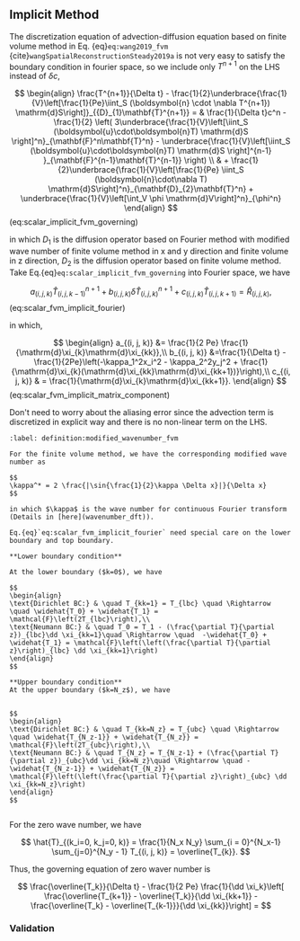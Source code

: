 
## Implicit Method
The discretization equation of advection-diffusion equation based on finite volume method in Eq. {eq}`eq:wang2019_fvm` {cite}`wangSpatialReconstructionSteady2019a` is not very easy to satisfy the boundary condition in fourier space, so we include only $T^{n+1}$ on the LHS instead of $\delta c$, 

$$
\begin{align}
    \frac{T^{n+1}}{\Delta t} 
    - \frac{1}{2}\underbrace{\frac{1}{V}\left[\frac{1}{Pe}\iint_S (\boldsymbol{n} \cdot \nabla T^{n+1}) \mathrm{d}S\right]}_{{D}_{1}\mathbf{T}^{n+1}}
    = & \frac{1}{\Delta t}c^n - \frac{1}{2} \left( 
        3\underbrace{\frac{1}{V}\left[\iint_S (\boldsymbol{u}\cdot\boldsymbol{n}T) \mathrm{d}S \right]^n}_{\mathbf{F}^n\mathbf{T}^n} 
        - \underbrace{\frac{1}{V}\left[\iint_S (\boldsymbol{u}\cdot\boldsymbol{n}T) \mathrm{d}S \right]^{n-1} }_{\mathbf{F}^{n-1}\mathbf{T}^{n-1}}
        \right) \\
        & + \frac{1}{2}\underbrace{\frac{1}{V}\left[\frac{1}{Pe} \iint_S (\boldsymbol{n}\cdot\nabla T) \mathrm{d}S\right]^n}_{\mathbf{D}_{2}\mathbf{T}^n}
        + \underbrace{\frac{1}{V}\left[\int_V \phi \mathrm{d}V\right]^n}_{\phi^n}
\end{align}
$$(eq:scalar_implicit_fvm_governing)

in which ${D}_{1}$ is the diffusion operator based on Fourier method with modified wave number of finite volume method in x and y direction and finite volume in z direction, ${D}_{2}$ is the diffusion operator based on finite volume method. Take Eq.{eq}`eq:scalar_implicit_fvm_governing` into Fourier space, we have

$$
\begin{equation}
a_{(i,j,k)}\widehat{T}^{n+1}_{(i, j, k-1)}+ b_{(i,j,k)}\delta\widehat{T}^{n+1}_{(i, j, k)} + c_{(i,j,k)}\widehat{T}_{(i, j, k+1)} = \widehat{R}_{(i,j,k)},
\end{equation}
$$(eq:scalar_fvm_implicit_fourier)

in which,

$$
\begin{align}
a_{(i, j, k)} &= \frac{1}{2 Pe} \frac{1}{\mathrm{d}\xi_{k}\mathrm{d}\xi_{kk}},\\
b_{(i, j, k)} &=\frac{1}{\Delta t} - \frac{1}{2Pe}\left(-\kappa_1^2x_i^2 - \kappa_2^2y_j^2 + \frac{1}{\mathrm{d}\xi_{k}(\mathrm{d}\xi_{kk}\mathrm{d}\xi_{kk+1})}\right),\\
c_{(i, j, k)} & = \frac{1}{\mathrm{d}\xi_{k}\mathrm{d}\xi_{kk+1}}.
\end{align}
$$(eq:scalar_fvm_implicit_matrix_component)

Don't need to worry about the aliasing error since the advection term is discretized in explicit way and there is no non-linear term on the LHS.


```{admonition} **Modified Wavenumber**
:label: definition:modified_wavenumber_fvm

For the finite volume method, we have the corresponding modified wave number as

$$
\kappa^* = 2 \frac{|\sin{\frac{1}{2}\kappa \Delta x}|}{\Delta x}
$$

in which $\kappa$ is the wave number for continuous Fourier transform (Details in [here](wavenumber_dft)).
```

```{admonition} Boundaries
Eq.{eq}`eq:scalar_fvm_implicit_fourier` need special care on the lower boundary and top boundary. 

**Lower boundary condition**

At the lower boundary ($k=0$), we have

$$
\begin{align}
\text{Dirichlet BC:} & \quad T_{kk=1} = T_{lbc} \quad \Rightarrow \quad \widehat{T_0} + \widehat{T_1} = \mathcal{F}\left(2T_{lbc}\right),\\
\text{Neumann BC:} & \quad T_0 = T_1 - (\frac{\partial T}{\partial z})_{lbc}\dd \xi_{kk=1}\quad \Rightarrow \quad  -\widehat{T_0} + \widehat{T_1} = \mathcal{F}\left(\left(\frac{\partial T}{\partial z}\right)_{lbc} \dd \xi_{kk=1}\right)
\end{align}
$$

**Upper boundary condition**
At the upper boundary ($k=N_z$), we have


$$
\begin{align}
\text{Dirichlet BC:} & \quad T_{kk=N_z} = T_{ubc} \quad \Rightarrow \quad \widehat{T_{N_z-1}} + \widehat{T_{N_z}} = \mathcal{F}\left(2T_{ubc}\right),\\
\text{Neumann BC:} & \quad T_{N_z} = T_{N_z-1} + (\frac{\partial T}{\partial z})_{ubc}\dd \xi_{kk=N_z}\quad \Rightarrow \quad -\widehat{T_{N_z-1}} + \widehat{T_{N_z}} = \mathcal{F}\left(\left(\frac{\partial T}{\partial z}\right)_{ubc} \dd \xi_{kk=N_z}\right)
\end{align}
$$


```

For the zero wave number, we have

$$
\hat{T}_{(k_i=0, k_j=0, k)} = \frac{1}{N_x N_y} \sum_{i = 0}^{N_x-1} \sum_{j=0}^{N_y - 1} T_{(i, j, k)}  = \overline{T_{k}}.
$$

Thus, the governing equation of zero waver number is

$$
\frac{\overline{T_k}}{\Delta t} - \frac{1}{2 Pe} \frac{1}{\dd \xi_k}\left[ \frac{\overline{T_{k+1}}  - \overline{T_k}}{\dd \xi_{kk+1}} - \frac{\overline{T_k} - \overline{T_{k-1}}}{\dd \xi_{kk}}\right] = 
$$




### Validation